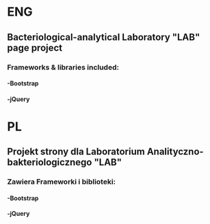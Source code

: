 # ENG 
## Bacteriological-analytical Laboratory "LAB" page project
### Frameworks & libraries included:
#### -Bootstrap
#### -jQuery
# PL 
## Projekt strony dla Laboratorium Analityczno-bakteriologicznego "LAB"
### Zawiera Frameworki i biblioteki:
#### -Bootstrap
#### -jQuery
